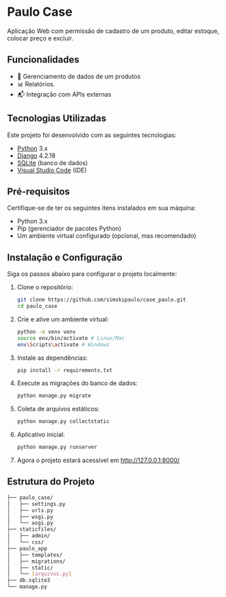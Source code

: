 # Paulo Case

Aplicação Web com permissão de cadastro de um produto, editar estoque, colocar preço e excluir.

## Funcionalidades

- 📂 Gerenciamento de dados de um produtos
- 📊 Relatórios.
- 📬 Integração com APIs externas

## Tecnologias Utilizadas

Este projeto foi desenvolvido com as seguintes tecnologias:

- [Python](https://www.python.org/) 3.x
- [Django](https://www.djangoproject.com/) 4.2.18
- [SQLite](https://www.sqlite.org/) (banco de dados)
- [Visual Studio Code](https://code.visualstudio.com/) (IDE)

## Pré-requisitos

Certifique-se de ter os seguintes itens instalados em sua máquina:

- Python 3.x
- Pip (gerenciador de pacotes Python)
- Um ambiente virtual configurado (opcional, mas recomendado)

## Instalação e Configuração

Siga os passos abaixo para configurar o projeto localmente:

1. Clone o repositório:
   ```bash
   git clone https://github.com/simskipaulo/case_paulo.git
   cd paulo_case
   
2. Crie e ative um ambiente virtual:
   ```bash
   python -m venv venv
   source env/bin/activate # Linux/Mac
   env\Scripts\activate # Windows
   
3. Instale as dependências:
   ```bash
   pip install -r requirements.txt

4. Execute as migrações do banco de dados:
   ```bash
   python manage.py migrate
   
5. Coleta de arquivos estáticos:
   ```bash
   python manage.py collectstatic
   
6. Aplicativo inicial:
   ```bash
   python manage.py runserver
   
7. Agora o projeto estará acessível em http://127.0.0.1:8000/

## Estrutura do Projeto
   ```bash
├── paulo_case/
│   ├── settings.py
│   ├── urls.py
│   ├── wsgi.py
│   └── asgi.py
├── staticfiles/
│   ├── admin/
│   └── css/
├── paulo_app
│   ├── templates/
│   ├── migrations/
│   ├── static/
│   └── [arquivos.py]
├── db.sqlite3
└── manage.py
